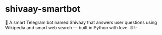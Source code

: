 # shivaay-smartbot
🤖 A smart Telegram bot named Shivaay that answers user questions using Wikipedia and smart web search — built in Python with love. 🌐✨
